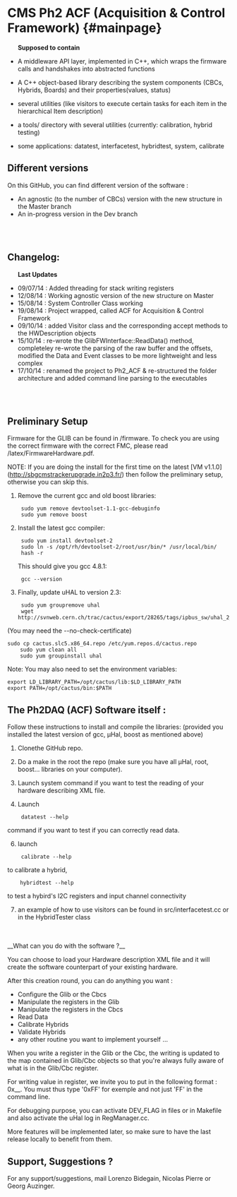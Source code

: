 CMS Ph2 ACF (Acquisition & Control Framework)      {#mainpage}
======================================

&nbsp;&nbsp;&nbsp;&nbsp;&nbsp;&nbsp;__Supposed to contain__

- A middleware API layer, implemented in C++, which wraps the firmware calls and handshakes into abstracted functions

- A C++ object-based library describing the system components (CBCs,
Hybrids, Boards) and their properties(values, status)

- several utilities (like visitors to execute certain tasks for each item in the hierarchical Item description)

- a tools/ directory with several utilities (currently: calibration, hybrid testing)

- some applications: datatest, interfacetest, hybridtest, system, calibrate

Different versions
---------------------------------------

On this GitHub, you can find different version of the software :
- An agnostic (to the number of CBCs) version with the new structure in the Master branch
- An in-progress version in the Dev branch
<br>
<br>

Changelog:
------------

&nbsp;&nbsp;&nbsp;&nbsp;&nbsp;&nbsp;__Last Updates__

- 09/07/14 : Added threading for stack writing registers
- 12/08/14 : Working agnostic version of the new structure on Master
- 15/08/14 : System Controller Class working
- 19/08/14 : Project wrapped, called ACF for Acquisition & Control Framework
- 09/10/14 : added Visitor class and the corresponding accept methods to the HWDescription objects
- 15/10/14 : re-wrote the GlibFWInterface::ReadData() method, completeley re-wrote the parsing of the raw buffer and the offsets, modified the Data and Event classes to be more lightweight and less complex
- 17/10/14 : renamed the project to Ph2_ACF & re-structured the folder architecture and added command line parsing to the executables
<br>
<br>

Preliminary Setup
-----------------

Firmware for the GLIB can be found in /firmware. To check you are using the correct firmware with the correct FMC, please read /latex/FirmwareHardware.pdf.

NOTE: If you are doing the install for the first time on the latest [VM v1.1.0] (http://sbgcmstrackerupgrade.in2p3.fr/) then follow the preliminary setup, otherwise you can skip this.

1. Remove the current gcc and old boost libraries:

        sudo yum remove devtoolset-1.1-gcc-debuginfo
        sudo yum remove boost

2. Install the latest gcc compiler:

        sudo yum install devtoolset-2
        sudo ln -s /opt/rh/devtoolset-2/root/usr/bin/* /usr/local/bin/
        hash -r

   This should give you gcc 4.8.1:

        gcc --version

3. Finally, update uHAL to version 2.3:

        sudo yum groupremove uhal
        wget http://svnweb.cern.ch/trac/cactus/export/28265/tags/ipbus_sw/uhal_2_3_0/scripts/release/cactus.slc5.x86_64.repo 

(You may need the --no-check-certificate)
	
	sudo cp cactus.slc5.x86_64.repo /etc/yum.repos.d/cactus.repo
        sudo yum clean all
        sudo yum groupinstall uhal

Note: You may also need to set the environment variables:

    export LD_LIBRARY_PATH=/opt/cactus/lib:$LD_LIBRARY_PATH
    export PATH=/opt/cactus/bin:$PATH


The Ph2DAQ (ACF) Software itself : 
-------------------------------------------------

Follow these instructions to install and compile the libraries:
(provided you installed the latest version of gcc, µHal, boost as mentioned above)

1. Clonethe GitHub repo.

2. Do a make in the root the repo (make sure you have all µHal, root, boost... libraries on your computer).

3. Launch system command if you want to test the reading of your hardware describing XML file.

4. Launch

        datatest --help
        
command if you want to test if you can correctly read data.

6. launch

        calibrate --help

to calibrate a hybrid,

        hybridtest --help

to test a hybird's I2C registers and input channel connectivity

7. an example of how to use visitors can be found in src/interfacetest.cc or in the HybridTester class


<br>
<br>
__What can you do with the software ?__

You can choose to load your Hardware description XML file and it will create the
 software counterpart of your existing hardware.

After this creation round, you can do anything you want :
- Configure the Glib or the Cbcs
- Manipulate the registers in the Glib
- Manipulate the registers in the Cbcs
- Read Data
- Calibrate Hybrids
- Validate Hybrids
- any other routine you want to implement yourself ... 

When you write a register in the Glib or the Cbc, the writing is updated to the
map contained in Glib/Cbc objects so that you're always fully aware of what is
in the Glib/Cbc register.

For writing value in register, we invite you to put in the following format : 0x__.
You must thus type '0xFF' for exemple and not just 'FF' in the command line.

For debugging purpose, you can activate DEV_FLAG in files or in Makefile and also activate the uHal log in RegManager.cc.

More features will be implemented later, so make sure to have the last release
locally to benefit from them.


Support, Suggestions ?
----------------------

For any support/suggestions, mail Lorenzo Bidegain, Nicolas Pierre or Georg Auzinger.
